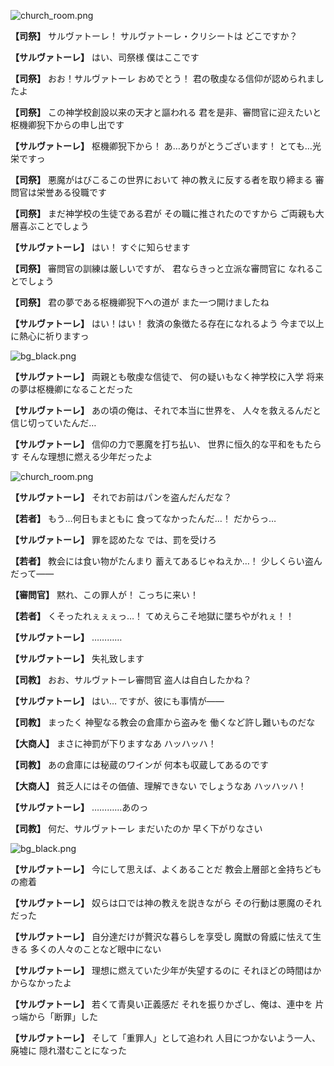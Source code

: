 
![church_room.png](../images/backgrounds/church_room.png)

**【司祭】**
サルヴァトーレ！
サルヴァトーレ・クリシートは
どこですか？

**【サルヴァトーレ】**
はい、司祭様
僕はここです

**【司祭】**
おお！サルヴァトーレ
おめでとう！
君の敬虔なる信仰が認められましたよ

**【司祭】**
この神学校創設以来の天才と謳われる
君を是非、審問官に迎えたいと
枢機卿猊下からの申し出です

**【サルヴァトーレ】**
枢機卿猊下から！
あ…ありがとうございます！
とても…光栄ですっ

**【司祭】**
悪魔がはびこるこの世界において
神の教えに反する者を取り締まる
審問官は栄誉ある役職です

**【司祭】**
まだ神学校の生徒である君が
その職に推されたのですから
ご両親も大層喜ぶことでしょう

**【サルヴァトーレ】**
はい！
すぐに知らせます

**【司祭】**
審問官の訓練は厳しいですが、
君ならきっと立派な審問官に
なれることでしょう

**【司祭】**
君の夢である枢機卿猊下への道が
また一つ開けましたね

**【サルヴァトーレ】**
はい！はい！
救済の象徴たる存在になれるよう
今まで以上に熱心に祈りますっ

![bg_black.png](../images/backgrounds/bg_black.png)

**【サルヴァトーレ】**
両親とも敬虔な信徒で、
何の疑いもなく神学校に入学
将来の夢は枢機卿になることだった

**【サルヴァトーレ】**
あの頃の俺は、それで本当に世界を、
人々を救えるんだと
信じ切っていたんだ…

**【サルヴァトーレ】**
信仰の力で悪魔を打ち払い、
世界に恒久的な平和をもたらす
そんな理想に燃える少年だったよ

![church_room.png](../images/backgrounds/church_room.png)

**【サルヴァトーレ】**
それでお前はパンを盗んだんだな？

**【若者】**
もう…何日もまともに
食ってなかったんだ…！
だからっ…

**【サルヴァトーレ】**
罪を認めたな
では、罰を受けろ

**【若者】**
教会には食い物がたんまり
蓄えてあるじゃねえか…！
少しくらい盗んだって――

**【審問官】**
黙れ、この罪人が！
こっちに来い！

**【若者】**
くそったれぇぇぇっ…！
てめえらこそ地獄に墜ちやがれぇ！！

**【サルヴァトーレ】**
…………

**【サルヴァトーレ】**
失礼致します

**【司教】**
おお、サルヴァトーレ審問官
盗人は自白したかね？

**【サルヴァトーレ】**
はい…
ですが、彼にも事情が――

**【司教】**
まったく
神聖なる教会の倉庫から盗みを
働くなど許し難いものだな

**【大商人】**
まさに神罰が下りますなあ
ハッハッハ！

**【司教】**
あの倉庫には秘蔵のワインが
何本も収蔵してあるのです

**【大商人】**
貧乏人にはその価値、理解できない
でしょうなあ
ハッハッハ！

**【サルヴァトーレ】**
…………あのっ

**【司教】**
何だ、サルヴァトーレ
まだいたのか
早く下がりなさい

![bg_black.png](../images/backgrounds/bg_black.png)

**【サルヴァトーレ】**
今にして思えば、よくあることだ
教会上層部と金持ちどもの癒着

**【サルヴァトーレ】**
奴らは口では神の教えを説きながら
その行動は悪魔のそれだった

**【サルヴァトーレ】**
自分達だけが贅沢な暮らしを享受し
魔獣の脅威に怯えて生きる
多くの人々のことなど眼中にない

**【サルヴァトーレ】**
理想に燃えていた少年が失望するのに
それほどの時間はかからなかったよ

**【サルヴァトーレ】**
若くて青臭い正義感だ
それを振りかざし、俺は、連中を
片っ端から「断罪」した

**【サルヴァトーレ】**
そして「重罪人」として追われ
人目につかないよう一人、廃墟に
隠れ潜むことになった
